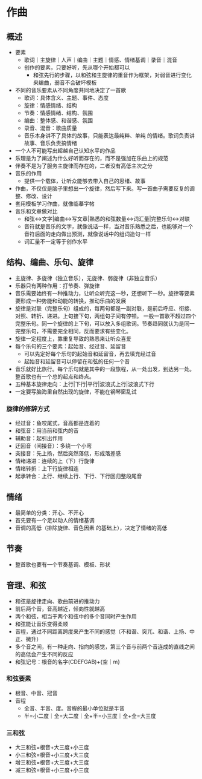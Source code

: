 # 作曲

## 概述
- 要素
  - 歌词｜主旋律｜人声｜编曲｜主题｜情感、情绪基调｜录音｜混音
  - 创作的要素，只要好听，先从哪个开始都可以
    - 和弦先行的步骤，以和弦和主旋律的重音作为框架，对弱音进行变化来编曲，弱音不会破坏模板
- 不同的音乐要素从不同角度共同地决定了一首歌
  - 歌词：具体含义、主题、事件、态度
  - 旋律：情感情绪、结构
  - 节奏：情感情绪、结构、氛围
  - 编曲：整体感、和谐感、氛围
  - 录音、混音：歌曲质量
  - 音乐本身讲不了具体的故事，只能表达最纯粹、单纯 的情绪。歌词负责讲故事、音乐负责搞情绪
- 一个人不可能写出超越自己认知水平的作品
- 乐理是为了阐述为什么好听而存在的，而不是强加在乐曲上的规范
- 伴奏不是为了服务主旋律而存在的，二者没有高低主次之分
- 音乐的作用 
  - 提供一个载体，让听众能够去带入自己的思绪、故事
- 作曲，不仅仅是脑子里想出一个旋律，然后写下来。写一首曲子需要反复的调整、修改、设计
- 套用模板学习作曲，就像临摹字帖
- 音乐和文章做对比
  - 和弦<->文字|编曲<->写文章|熟悉的和弦数量<->词汇量|完整乐句<->对联
  - 音符就是音乐的文字，就像说话一样，当对音乐熟悉之后，也能够对一个音符后面的走向做出预测，就像说话中的组词造句一样
  - 词汇量不一定等于创作水平


## 结构、编曲、乐句、旋律
- 主旋律、多旋律（独立音乐），无旋律、弱旋律（非独立音乐）
- 乐器只有两种作用：打节奏、弹旋律
- 音乐需要始终有一种推动力，让听众听完这一秒，还想听下一秒。旋律等要素要形成一种势能和动能的转换，推动乐曲的发展
- 旋律是对联（完整乐句）组成的，每两句都是一副对联，是前后呼应、衔接、对照、转折、递进。上句接下句，两组句子间有停顿。 一般一首歌不超过四个完整乐句。同一个旋律的上下句，可以放入多组歌词。节奏趋同就认为是同一完整乐句，不需要完全相同，反而要求有些变化。
- 旋律一定程度上，靠重复导致的熟悉来让听众喜爱
- 每个乐句的三个要素：起始音、经过音、延留音
  - 可以先定好每个乐句的起始音和延留音，再去填充经过音
  - 起始音和延留音可以停留在和弦的任何一个音
- 音乐就好比旅行。每个乐句就是其中的一段旅程，从一处出发，到达另一处。整首歌也有一个总的起点和终点。
- 五种基本旋律走向：上行|下行|平行|波浪式上行|波浪式下行
- 一定要写脑海里自然出现的旋律，不能在钢琴窗乱试
### 旋律的修辞方式
- 经过音：鱼咬尾式，音高都是连着的
- 和弦音：用当前和弦内的音
- 辅助音：起引出作用
- 迂回音（间接音）：多绕一个小弯
- 突接音：先上扬，然后突然落低，形成落差感
- 情绪递进：连续的上（下）行旋律
- 情绪转折：上下行旋律相连
- 起承转合：上行、继续上行、下行、下行回归整段尾音


## 情绪
- 最简单的分类：开心、不开心
- 首先要有一个足以动人的情绪基调
- 音调的高低（排除旋律、音色因素 的基础上），决定了情绪的高低

## 节奏
- 整首歌也要有一个节奏基调、模板、形状

## 音理、和弦
- 和弦是旋律走向、歌曲前进的推动力
- 前后两个音，音高越近，倾向性就越高
- 两个和弦，相当于两个和弦中的多个音同时产生作用
- 和弦能让音乐变得柔顺
- 音程，通过不同距离跨度来产生不同的感觉（不和谐、突兀、和谐、上扬、中正、微升）
- 多个音之间，有一种走向、指向的感觉，第三个音与前两个音连成的直线之间的高低会产生不同的反应
- 和弦记号：根音的名字(CDEFGAB)+{空｜m}
### 和弦要素
- 根音、中音、冠音
- 音程
  - 全音、半音、度。音程的最小单位就是半音
  - 半=小二度｜全=大二度｜全+半=小三度｜全+全=大三度 
### 三和弦
- 大三和弦=根音+大三度+小三度
- 小三和弦=根音+小三度+大三度
- 增三和弦=根音+大三度+大三度
- 减三和弦=根音+小三度+小三度